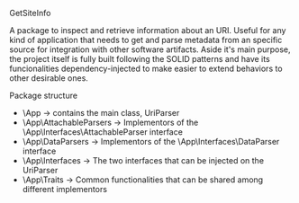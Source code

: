 GetSiteInfo

A package to inspect and retrieve information about an URI. Useful for any kind of application that needs
to get and parse metadata from an specific source for integration with other software artifacts. Aside
it's main purpose, the project itself is fully built following the SOLID patterns and have its
funcionalities dependency-injected to make easier to extend behaviors to other desirable ones.

Package structure
- \App -> contains the main class, UriParser
- \App\AttachableParsers -> Implementors of the \App\Interfaces\AttachableParser interface
- \App\DataParsers -> Implementors of the \App\Interfaces\DataParser interface
- \App\Interfaces -> The two interfaces that can be injected on the UriParser
- \App\Traits -> Common functionalities that can be shared among different implementors
